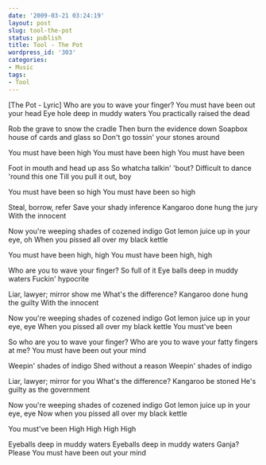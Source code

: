 ```yaml
---
date: '2009-03-21 03:24:19'
layout: post
slug: tool-the-pot
status: publish
title: Tool - The Pot
wordpress_id: '303'
categories:
- Music
tags:
- Tool
---
```



[The Pot - Lyric]
Who are you to wave your finger?
You must have been out your head
Eye hole deep in muddy waters
You practically raised the dead

Rob the grave to snow the cradle
Then burn the evidence down
Soapbox house of cards and glass so
Don't go tossin' your stones around

You must have been high
You must have been high
You must have been

Foot in mouth and head up ass
So whatcha talkin' 'bout?
Difficult to dance 'round this one
Till you pull it out, boy

You must have been so high
You must have been so high

Steal, borrow, refer
Save your shady inference
Kangaroo done hung the jury
With the innocent

Now you're weeping shades of cozened indigo
Got lemon juice up in your eye, oh
When you pissed all over my black kettle

You must have been high, high
You must have been high, high

Who are you to wave your finger?
So full of it
Eye balls deep in muddy waters
Fuckin' hypocrite

Liar, lawyer; mirror show me
What's the difference?
Kangaroo done hung the guilty
With the innocent

Now you're weeping shades of cozened indigo
Got lemon juice up in your eye, eye
When you pissed all over my black kettle
You must've been

So who are you to wave your finger?
Who are you to wave your fatty fingers at me?
You must have been out your mind

Weepin' shades of indigo
Shed without a reason
Weepin' shades of indigo

Liar, lawyer; mirror for you
What's the difference?
Kangaroo be stoned
He's guilty as the government

Now you're weeping shades of cozened indigo
Got lemon juice up in your eye, eye
Now when you pissed all over my black kettle

You must've been
High
High
High
High

Eyeballs deep in muddy waters
Eyeballs deep in muddy waters
Ganja? Please
You must have been out your mind 
